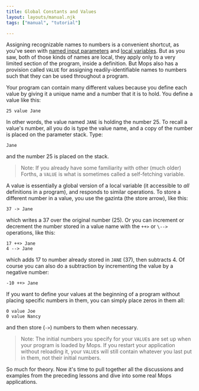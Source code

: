 ```yaml
---
title: Global Constants and Values
layout: layouts/manual.njk
tags: ["manual", "tutorial"]

---
```


Assigning recognizable names to numbers is a convenient shortcut, as
you've seen with [named input
parameters](/pmops/tutorial/lesson_10#Named_Input_Parameters) and [local
variables](/pmops/tutorial/lesson_10#Local_Variables). But as you saw, both
of those kinds of names are local, they apply only to a very limited
section of the program, inside a definition. But Mops also has a
provision called `VALUE` for assigning
readily-identifiable names to numbers such that they can be used
throughout a program.

Your program can contain many different values because you define each
value by giving it a unique name and a number that it is to hold. You
define a value like this:

`25 value Jane`

In other words, the value named `JANE` is holding the
number 25. To recall a value's number, all you do is type the value
name, and a copy of the number is placed on the parameter stack. Type:

`Jane`

and the number 25 is placed on the stack.

> Note: If you already have some familiarity with other (much older)
> Forths, a `VALUE` is what is sometimes called a
> self-fetching variable.

A value is essentially a global version of a local variable (it
accessible to *all* definitions in a program), and responds to similar
operations. To store a different number in a value, you use the gazinta
(the store arrow), like this:

`37 -> Jane`

which writes a 37 over the original number (25). Or you can increment or
decrement the number stored in a value name with the
`++>` or `\-->` operations, like
this:

`17 ++> Jane`\
`4 --> Jane`

which adds 17 to number already stored in `JANE` (37),
then subtracts 4. Of course you can also do a subtraction by
incrementing the value by a negative number:

`-10 ++> Jane`

If you want to define your values at the beginning of a program without
placing specific numbers in them, you can simply place zeros in them
all:

`0 value Joe`\
`0 value Nancy`

and then store (`->`) numbers to them when necessary.

> Note: The initial numbers you specify for your `VALUE`s
> are set up when your program is loaded by Mops. If you restart your
> application without reloading it, your `VALUE`s will
> still contain whatever you last put in them, not their initial numbers.

So much for theory. Now it's time to pull together all the discussions
and examples from the preceding lessons and dive into some real Mops
applications.


